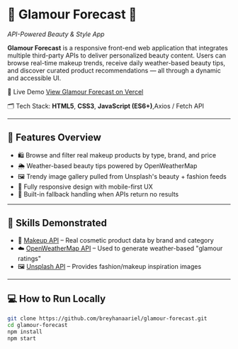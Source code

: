 # 👗 Glamour Forecast 🔭  
*API-Powered Beauty & Style App*

**Glamour Forecast** is a responsive front-end web application that integrates multiple third-party APIs to deliver personalized beauty content. Users can browse real-time makeup trends, receive daily weather-based beauty tips, and discover curated product recommendations — all through a dynamic and accessible UI.

🔗 Live Demo [View Glamour Forecast on Vercel](https://your-vercel-link.vercel.app)

🗂 Tech Stack: **HTML5**, **CSS3**, **JavaScript (ES6+)**,Axios / Fetch API

---

## 🔧 Features Overview

- 🛍️ Browse and filter real makeup products by type, brand, and price  
- 🌦️ Weather-based beauty tips powered by OpenWeatherMap  
- 🖼️ Trendy image gallery pulled from Unsplash's beauty + fashion feeds  
- 📱 Fully responsive design with mobile-first UX  
- 🧪 Built-in fallback handling when APIs return no results  

---

## 🎯 Skills Demonstrated

- 💄 [Makeup API](https://makeup-api.herokuapp.com/) – Real cosmetic product data by brand and category  
- ☁️ [OpenWeatherMap API](https://openweathermap.org/api) – Used to generate weather-based "glamour ratings"  
- 🖼 [Unsplash API](https://unsplash.com/developers) – Provides fashion/makeup inspiration images

---


## 💻 How to Run Locally

```bash
git clone https://github.com/breyhanaariel/glamour-forecast.git
cd glamour-forecast
npm install
npm start
